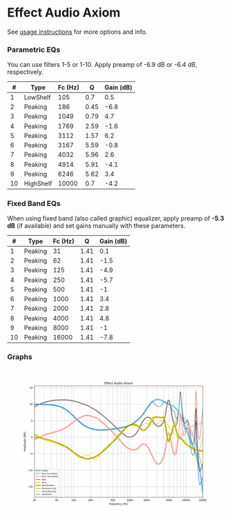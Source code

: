 # Effect Audio Axiom
See [usage instructions](https://github.com/jaakkopasanen/AutoEq#usage) for more options and info.

### Parametric EQs
You can use filters 1-5 or 1-10. Apply preamp of -6.9 dB or -6.4 dB, respectively.

|   # | Type      |   Fc (Hz) |    Q |   Gain (dB) |
|-----|-----------|-----------|------|-------------|
|   1 | LowShelf  |       105 | 0.7  |         0.5 |
|   2 | Peaking   |       186 | 0.45 |        -6.8 |
|   3 | Peaking   |      1049 | 0.79 |         4.7 |
|   4 | Peaking   |      1769 | 2.59 |        -1.6 |
|   5 | Peaking   |      3112 | 1.57 |         6.2 |
|   6 | Peaking   |      3167 | 5.59 |        -0.8 |
|   7 | Peaking   |      4032 | 5.96 |         2.6 |
|   8 | Peaking   |      4914 | 5.91 |        -4.1 |
|   9 | Peaking   |      6246 | 5.62 |         3.4 |
|  10 | HighShelf |     10000 | 0.7  |        -4.2 |

### Fixed Band EQs
When using fixed band (also called graphic) equalizer, apply preamp of **-5.3 dB** (if available) and set gains manually with these parameters.

|   # | Type    |   Fc (Hz) |    Q |   Gain (dB) |
|-----|---------|-----------|------|-------------|
|   1 | Peaking |        31 | 1.41 |         0.1 |
|   2 | Peaking |        62 | 1.41 |        -1.5 |
|   3 | Peaking |       125 | 1.41 |        -4.9 |
|   4 | Peaking |       250 | 1.41 |        -5.7 |
|   5 | Peaking |       500 | 1.41 |        -1   |
|   6 | Peaking |      1000 | 1.41 |         3.4 |
|   7 | Peaking |      2000 | 1.41 |         2.8 |
|   8 | Peaking |      4000 | 1.41 |         4.8 |
|   9 | Peaking |      8000 | 1.41 |        -1   |
|  10 | Peaking |     16000 | 1.41 |        -7.8 |

### Graphs
![](./Effect%20Audio%20Axiom.png)
